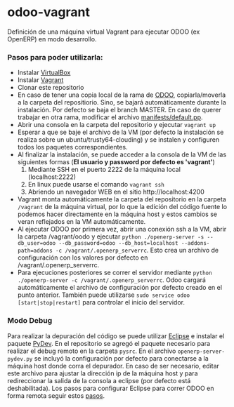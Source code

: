 odoo-vagrant
============

Definición de una máquina virtual Vagrant para ejecutar ODOO (ex OpenERP) en modo desarrollo.

### Pasos para poder utilizarla:
* Instalar [VirtualBox](https://www.virtualbox.org/wiki/Downloads)
* Instalar [Vagrant](https://www.vagrantup.com/downloads.html)
* Clonar este repositorio
* En caso de tener una copia local de la rama de [ODOO](https://github.com/odoo/odoo.git), copiarla/moverla a la carpeta del repositiorio. Sino, se bajará automáticamente durante la instalación. Por defecto se baja el branch MASTER. En caso de querer trabajar en otra rama, modificar el archivo [manifests/default.pp](https://github.com/gbisheimer/odoo-vagrant/blob/master/manifests/default.pp#L92).
* Abrir una consola en la carpeta del repositorio y ejecutar `vagrant up`
* Esperar a que se baje el archivo de la VM (por defecto la instalación se realiza sobre un ubuntu/trusty64-clouding) y se instalen y configuren todos los paquetes correspondientes.
* Al finalizar la instalación, se puede acceder a la consola de la VM de las siguientes formas (**El usuario y password por defecto es 'vagrant'**)
  1. Mediante SSH en el puerto 2222 de la máquina local (localhost:2222)
  2. En linux puede usarse el comando `vagrant ssh`
  3. Abriendo un navegador WEB en el sitio http://localhost:4200
* Vagrant monta automáticamente la carpeta del repositorio en la carpeta `/vagrant` de la máquina virtual, por lo que la edición del código fuente lo podemos hacer directamente en la máquina host y estos cambios se veran reflejados en la VM automáticamente.
* Al ejecutar ODOO por primera vez, abrir una conexión ssh a la VM, abrir la carpeta /vagrant/oodo y ejecutar `python ./openerp-server -s --db_user=odoo --db_password=odoo --db_host=localhost --addons-path=addons -c /vagrant/.openerp_serverrc`. Esto crea un archivo de configuración con los valores por defecto en /vagrant/.openerp_serverrc.
* Para ejecuciones posteriores se correr el servidor mediante `python ./openerp-server -c /vagrant/.openerp_serverrc`. Odoo cargará automáticamente el archivo de configuración por defecto creado en el punto anterior. También puede utilizarse `sudo service odoo [start|stop|restart]` para controlar el inicio del servidor.

### Modo Debug
Para realizar la depuración del código se puede utilizar [Eclipse](http://www.eclipse.org/downloads/) e instalar el paquete [PyDev](http://pydev.org/manual_101_install.html). En el repositorio se agregó el paquete necesario para realizar el debug remoto en la carpeta `pysrc`. En el archivo `openerp-server-pydev.py` se incluyó la configuración por defecto para conectarse a la máquina host donde corra el depurador. En caso de ser necesario, editar este archivo para ajustar la dirección ip de la máquina host y para redireccionar la salida de la consola a eclipse (por defecto está deshabilitada). Los pasos para configurar Eclipse para correr ODOO en forma remota seguir estos [pasos](http://pydev.org/manual_adv_remote_debugger.html).
